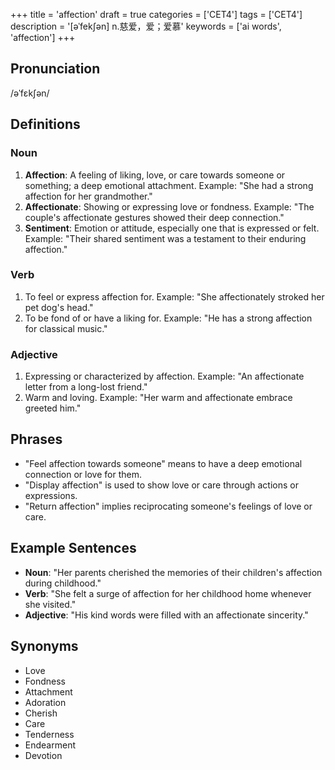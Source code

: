 +++
title = 'affection'
draft = true
categories = ['CET4']
tags = ['CET4']
description = '[əˈfek∫ən] n.慈爱，爱；爱慕'
keywords = ['ai words', 'affection']
+++

## Pronunciation
/əˈfɛkʃən/

## Definitions
### Noun
1. **Affection**: A feeling of liking, love, or care towards someone or something; a deep emotional attachment. Example: "She had a strong affection for her grandmother."
2. **Affectionate**: Showing or expressing love or fondness. Example: "The couple's affectionate gestures showed their deep connection."
3. **Sentiment**: Emotion or attitude, especially one that is expressed or felt. Example: "Their shared sentiment was a testament to their enduring affection."

### Verb
1. To feel or express affection for. Example: "She affectionately stroked her pet dog's head."
2. To be fond of or have a liking for. Example: "He has a strong affection for classical music."

### Adjective
1. Expressing or characterized by affection. Example: "An affectionate letter from a long-lost friend."
2. Warm and loving. Example: "Her warm and affectionate embrace greeted him."

## Phrases
- "Feel affection towards someone" means to have a deep emotional connection or love for them.
- "Display affection" is used to show love or care through actions or expressions.
- "Return affection" implies reciprocating someone's feelings of love or care.

## Example Sentences
- **Noun**: "Her parents cherished the memories of their children's affection during childhood."
- **Verb**: "She felt a surge of affection for her childhood home whenever she visited."
- **Adjective**: "His kind words were filled with an affectionate sincerity."

## Synonyms
- Love
- Fondness
- Attachment
- Adoration
- Cherish
- Care
- Tenderness
- Endearment
- Devotion
